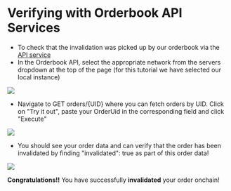 # Verifying with Orderbook API Services

* To check that the invalidation was picked up by our orderbook via the [API service](https://api.cow.fi/mainnet)
* In the Orderbook API, select the appropriate network from the servers dropdown at the top of the page (for this tutorial we have selected our local instance)

![](https://lh6.googleusercontent.com/a\_U3CxRMhCdpcGNUGfXjZBQygC2wP25EItlwLFtqFSaGdhdtf5eQHmlbJwlIjSQsS7cNcAsUowt3uvtgVX8L9DZi7je91GtVndDOm6Ji6erRV24RuCwpf5We6IIyCWDf39\_9hzwO)

* Navigate to GET orders/{UID} where you can fetch orders by UID. Click on "Try it out", paste your OrderUid in the corresponding field and click "Execute"

![](https://lh4.googleusercontent.com/TbIx3bgdXqqnf1MHq4z3ZC29q8V2YHuLolAypWl8hTIEZVkqVbxbabjRPGrQeXntxy4gortkdi1KC57gzJeExG5W-fv\_Aymp8IxC1B-I5hR-LwFLMx1h4SBYlibIegyedJvlkkz6)

* You should see your order data and can verify that the order has been invalidated by finding "invalidated": true as part of this order data!

![](https://lh3.googleusercontent.com/\_cbijjah94s6cguOCpaLLTyQWVNt6ndcidcIu23MMJekjji9yb-2tzSqa3e2bV3QL5MZOZ6LAxyLfgwFozaCSvqg7QbFsOaBj1K6yBhh2BLe\_KFyT9zDtMZU4vQLmvzhvcbEDzJ-)

**Congratulations!!** You have successfully **invalidated** your order onchain!
